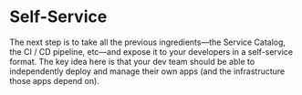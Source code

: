# Self-Service

The next step is to take all the previous ingredients—the Service Catalog, the CI / CD pipeline, etc—and expose it to
your developers in a self-service format. The key idea here is that your dev team should be able to independently
deploy and manage their own apps (and the infrastructure those apps depend on).


<!-- ##DOCS-SOURCER-START
{"sourcePlugin":"Local File Copier","hash":"70ea5dd702d0ec4c7a1266a9ec14dba8"}
##DOCS-SOURCER-END -->
